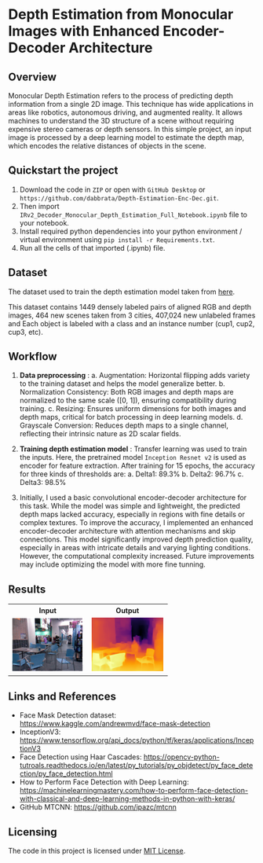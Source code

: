 # Depth Estimation from Monocular Images with Enhanced Encoder-Decoder Architecture

## Overview
Monocular Depth Estimation refers to the process of predicting depth information from a single 2D image. This technique has wide applications in areas like robotics, autonomous driving, and augmented reality. It allows machines to understand the 3D structure of a scene without requiring expensive stereo cameras or depth sensors.
In this simple project, an input image is processed by a deep learning model to estimate the depth map, which encodes the relative distances of objects in the scene.

## Quickstart the project
1. Download the code in `ZIP` or open with `GitHub Desktop` or `https://github.com/dabbrata/Depth-Estimation-Enc-Dec.git`.
2. Then import `IRv2_Decoder_Monocular_Depth_Estimation_Full_Notebook.ipynb` file to your notebook.
3. Install required python dependencies into your python environment / virtual environment using `pip install -r Requirements.txt`.
4. Run all the cells of that imported (.ipynb) file.

## Dataset
The dataset used to train the depth estimation model taken from <a href="https://www.kaggle.com/datasets/soumikrakshit/nyu-depth-v2">here</a>.


This dataset contains 1449 densely labeled pairs of aligned RGB and depth images, 464 new scenes taken from 3 cities, 
407,024 new unlabeled frames and Each object is labeled with a class and an instance number (cup1, cup2, cup3, etc).

## Workflow
1. <b>Data preprocessing</b> :
a. Augmentation: Horizontal flipping adds variety to the training dataset and helps the model generalize better.
b. Normalization Consistency: Both RGB images and depth maps are normalized to the same scale ([0, 1]), ensuring compatibility during training.
c. Resizing: Ensures uniform dimensions for both images and depth maps, critical for batch processing in deep learning models.
d. Grayscale Conversion: Reduces depth maps to a single channel, reflecting their intrinsic nature as 2D scalar fields.

2. <b>Training depth estimation model</b> :
Transfer learning was used to train the inputs. Here, the pretrained model `Inception Resnet v2` is used as encoder for feature extraction.
After training for 15 epochs, the accuracy for three kinds of thresholds are:
a. Delta1: 89.3%
b. Delta2: 96.7%
c. Delta3: 98.5%

3. Initially, I used a basic convolutional encoder-decoder architecture for this task. While the model was simple and lightweight, the predicted depth maps lacked accuracy, especially in regions with fine details or complex textures.
To improve the accuracy, I implemented an enhanced encoder-decoder architecture with attention mechanisms and skip connections. This model significantly improved depth prediction quality, especially in areas with intricate details and varying lighting conditions. However, the computational complexity increased.
Future improvements may include optimizing the model with more fine tunning.
## Results
<table>
<tr>
<th>Input</th>
<th>Output</th>
</tr>
<tr>
<td><img src="Images/rgb.png"/></td>
<td><img src="Images/high.png"/></td>
</tr>
</table>

## Links and References
- Face Mask Detection dataset: https://www.kaggle.com/andrewmvd/face-mask-detection
- InceptionV3: https://www.tensorflow.org/api_docs/python/tf/keras/applications/InceptionV3
- Face Detection using Haar Cascades: https://opencv-python-tutroals.readthedocs.io/en/latest/py_tutorials/py_objdetect/py_face_detection/py_face_detection.html
- How to Perform Face Detection with Deep Learning: https://machinelearningmastery.com/how-to-perform-face-detection-with-classical-and-deep-learning-methods-in-python-with-keras/
- GitHub MTCNN: https://github.com/ipazc/mtcnn

## Licensing
The code in this project is licensed under [MIT License](LICENSE).
